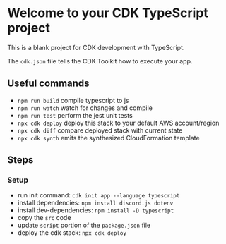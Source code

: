 # Welcome to your CDK TypeScript project

This is a blank project for CDK development with TypeScript.

The `cdk.json` file tells the CDK Toolkit how to execute your app.

## Useful commands

* `npm run build`   compile typescript to js
* `npm run watch`   watch for changes and compile
* `npm run test`    perform the jest unit tests
* `npx cdk deploy`  deploy this stack to your default AWS account/region
* `npx cdk diff`    compare deployed stack with current state
* `npx cdk synth`   emits the synthesized CloudFormation template


## Steps
### Setup
- run init command: `cdk init app --language typescript`
- install dependencies: `npm install discord.js dotenv`
- install dev-dependencies: `npm install -D typescript`
- copy the `src` code
- update `script` portion of the `package.json` file
- deploy the cdk stack: `npx cdk deploy`